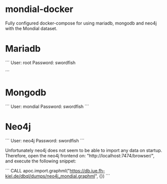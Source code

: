# mondial-docker
Fully configured docker-compose for using mariadb, mongodb and neo4j with the Mondial dataset.

# Mariadb
´´´
User: root
Password: swordfish

´´´
# Mongodb
´´´
User: mondial
Password: swordfish
´´´

# Neo4j

´´´
User: neo4j
Password: swordfish
´´´

Unfortunately neo4j does not seem to be able to import any data on startup.
Therefore, open the neo4j frontend on: "http://localhost:7474/browser/",
and execute the following snippet:

´´´
CALL apoc.import.graphml("https://db.iue.fh-kiel.de/dbql/dumps/neo4j_mondial.graphml", {})
´´´
